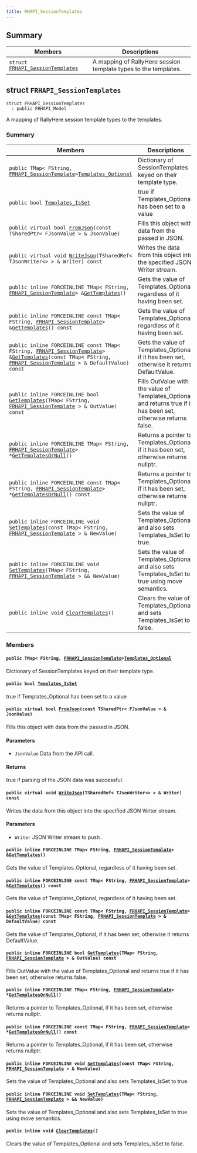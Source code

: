 ```yaml
---
title: RHAPI_SessionTemplates
---
```


## Summary

 Members                        | Descriptions                                
--------------------------------|---------------------------------------------
`struct `[`FRHAPI_SessionTemplates`](#structFRHAPI__SessionTemplates) | A mapping of RallyHere session template types to the templates.

## struct `FRHAPI_SessionTemplates` <a id="structFRHAPI__SessionTemplates"></a>

```
struct FRHAPI_SessionTemplates
  : public FRHAPI_Model
```

A mapping of RallyHere session template types to the templates.

### Summary

 Members                        | Descriptions                                
--------------------------------|---------------------------------------------
`public TMap< FString, `[`FRHAPI_SessionTemplate`](RHAPI_SessionTemplate.md#structFRHAPI__SessionTemplate)` > `[`Templates_Optional`](#structFRHAPI__SessionTemplates_1ab83f2a56e2b367da2d7abfbfc5ab6f43) | Dictionary of SessionTemplates keyed on their template type.
`public bool `[`Templates_IsSet`](#structFRHAPI__SessionTemplates_1a96b1b77d9c3dfcd644a9dfa3805dd612) | true if Templates_Optional has been set to a value
`public virtual bool `[`FromJson`](#structFRHAPI__SessionTemplates_1a0b78d2a3b75a712561155925ba4078e4)`(const TSharedPtr< FJsonValue > & JsonValue)` | Fills this object with data from the passed in JSON.
`public virtual void `[`WriteJson`](#structFRHAPI__SessionTemplates_1ad3ba4a0ea18dc8887d88e05c86cbfac2)`(TSharedRef< TJsonWriter<> > & Writer) const` | Writes the data from this object into the specified JSON Writer stream.
`public inline FORCEINLINE TMap< FString, `[`FRHAPI_SessionTemplate`](RHAPI_SessionTemplate.md#structFRHAPI__SessionTemplate)` > & `[`GetTemplates`](#structFRHAPI__SessionTemplates_1a15e2e0493cdea2bb75db0ee12e6c7c21)`()` | Gets the value of Templates_Optional, regardless of it having been set.
`public inline FORCEINLINE const TMap< FString, `[`FRHAPI_SessionTemplate`](RHAPI_SessionTemplate.md#structFRHAPI__SessionTemplate)` > & `[`GetTemplates`](#structFRHAPI__SessionTemplates_1a3952f466d85c3f4d8193bd3442e671f2)`() const` | Gets the value of Templates_Optional, regardless of it having been set.
`public inline FORCEINLINE const TMap< FString, `[`FRHAPI_SessionTemplate`](RHAPI_SessionTemplate.md#structFRHAPI__SessionTemplate)` > & `[`GetTemplates`](#structFRHAPI__SessionTemplates_1a121b51436fdf7d367241d3cb29e547a6)`(const TMap< FString, `[`FRHAPI_SessionTemplate`](RHAPI_SessionTemplate.md#structFRHAPI__SessionTemplate)` > & DefaultValue) const` | Gets the value of Templates_Optional, if it has been set, otherwise it returns DefaultValue.
`public inline FORCEINLINE bool `[`GetTemplates`](#structFRHAPI__SessionTemplates_1ac7196a2b17b929c0bbd9f4d38fc55701)`(TMap< FString, `[`FRHAPI_SessionTemplate`](RHAPI_SessionTemplate.md#structFRHAPI__SessionTemplate)` > & OutValue) const` | Fills OutValue with the value of Templates_Optional and returns true if it has been set, otherwise returns false.
`public inline FORCEINLINE TMap< FString, `[`FRHAPI_SessionTemplate`](RHAPI_SessionTemplate.md#structFRHAPI__SessionTemplate)` > * `[`GetTemplatesOrNull`](#structFRHAPI__SessionTemplates_1a2b5e6ed5c373ae95865616ae68878247)`()` | Returns a pointer to Templates_Optional, if it has been set, otherwise returns nullptr.
`public inline FORCEINLINE const TMap< FString, `[`FRHAPI_SessionTemplate`](RHAPI_SessionTemplate.md#structFRHAPI__SessionTemplate)` > * `[`GetTemplatesOrNull`](#structFRHAPI__SessionTemplates_1ac26fb2641e6d1739de4e57cef32aceba)`() const` | Returns a pointer to Templates_Optional, if it has been set, otherwise returns nullptr.
`public inline FORCEINLINE void `[`SetTemplates`](#structFRHAPI__SessionTemplates_1a911374f8a6271ad5f8dafe4a85c29f4f)`(const TMap< FString, `[`FRHAPI_SessionTemplate`](RHAPI_SessionTemplate.md#structFRHAPI__SessionTemplate)` > & NewValue)` | Sets the value of Templates_Optional and also sets Templates_IsSet to true.
`public inline FORCEINLINE void `[`SetTemplates`](#structFRHAPI__SessionTemplates_1a03a5abd81659b372d46ef8c3b9201069)`(TMap< FString, `[`FRHAPI_SessionTemplate`](RHAPI_SessionTemplate.md#structFRHAPI__SessionTemplate)` > && NewValue)` | Sets the value of Templates_Optional and also sets Templates_IsSet to true using move semantics.
`public inline void `[`ClearTemplates`](#structFRHAPI__SessionTemplates_1a131f21d340cfc955ef693695785df14a)`()` | Clears the value of Templates_Optional and sets Templates_IsSet to false.

### Members

#### `public TMap< FString, `[`FRHAPI_SessionTemplate`](RHAPI_SessionTemplate.md#structFRHAPI__SessionTemplate)` > `[`Templates_Optional`](#structFRHAPI__SessionTemplates_1ab83f2a56e2b367da2d7abfbfc5ab6f43) <a id="structFRHAPI__SessionTemplates_1ab83f2a56e2b367da2d7abfbfc5ab6f43"></a>

Dictionary of SessionTemplates keyed on their template type.

#### `public bool `[`Templates_IsSet`](#structFRHAPI__SessionTemplates_1a96b1b77d9c3dfcd644a9dfa3805dd612) <a id="structFRHAPI__SessionTemplates_1a96b1b77d9c3dfcd644a9dfa3805dd612"></a>

true if Templates_Optional has been set to a value

#### `public virtual bool `[`FromJson`](#structFRHAPI__SessionTemplates_1a0b78d2a3b75a712561155925ba4078e4)`(const TSharedPtr< FJsonValue > & JsonValue)` <a id="structFRHAPI__SessionTemplates_1a0b78d2a3b75a712561155925ba4078e4"></a>

Fills this object with data from the passed in JSON.

#### Parameters
* `JsonValue` Data from the API call.

#### Returns
true if parsing of the JSON data was successful.

#### `public virtual void `[`WriteJson`](#structFRHAPI__SessionTemplates_1ad3ba4a0ea18dc8887d88e05c86cbfac2)`(TSharedRef< TJsonWriter<> > & Writer) const` <a id="structFRHAPI__SessionTemplates_1ad3ba4a0ea18dc8887d88e05c86cbfac2"></a>

Writes the data from this object into the specified JSON Writer stream.

#### Parameters
* `Writer` JSON Writer stream to push .

#### `public inline FORCEINLINE TMap< FString, `[`FRHAPI_SessionTemplate`](RHAPI_SessionTemplate.md#structFRHAPI__SessionTemplate)` > & `[`GetTemplates`](#structFRHAPI__SessionTemplates_1a15e2e0493cdea2bb75db0ee12e6c7c21)`()` <a id="structFRHAPI__SessionTemplates_1a15e2e0493cdea2bb75db0ee12e6c7c21"></a>

Gets the value of Templates_Optional, regardless of it having been set.

#### `public inline FORCEINLINE const TMap< FString, `[`FRHAPI_SessionTemplate`](RHAPI_SessionTemplate.md#structFRHAPI__SessionTemplate)` > & `[`GetTemplates`](#structFRHAPI__SessionTemplates_1a3952f466d85c3f4d8193bd3442e671f2)`() const` <a id="structFRHAPI__SessionTemplates_1a3952f466d85c3f4d8193bd3442e671f2"></a>

Gets the value of Templates_Optional, regardless of it having been set.

#### `public inline FORCEINLINE const TMap< FString, `[`FRHAPI_SessionTemplate`](RHAPI_SessionTemplate.md#structFRHAPI__SessionTemplate)` > & `[`GetTemplates`](#structFRHAPI__SessionTemplates_1a121b51436fdf7d367241d3cb29e547a6)`(const TMap< FString, `[`FRHAPI_SessionTemplate`](RHAPI_SessionTemplate.md#structFRHAPI__SessionTemplate)` > & DefaultValue) const` <a id="structFRHAPI__SessionTemplates_1a121b51436fdf7d367241d3cb29e547a6"></a>

Gets the value of Templates_Optional, if it has been set, otherwise it returns DefaultValue.

#### `public inline FORCEINLINE bool `[`GetTemplates`](#structFRHAPI__SessionTemplates_1ac7196a2b17b929c0bbd9f4d38fc55701)`(TMap< FString, `[`FRHAPI_SessionTemplate`](RHAPI_SessionTemplate.md#structFRHAPI__SessionTemplate)` > & OutValue) const` <a id="structFRHAPI__SessionTemplates_1ac7196a2b17b929c0bbd9f4d38fc55701"></a>

Fills OutValue with the value of Templates_Optional and returns true if it has been set, otherwise returns false.

#### `public inline FORCEINLINE TMap< FString, `[`FRHAPI_SessionTemplate`](RHAPI_SessionTemplate.md#structFRHAPI__SessionTemplate)` > * `[`GetTemplatesOrNull`](#structFRHAPI__SessionTemplates_1a2b5e6ed5c373ae95865616ae68878247)`()` <a id="structFRHAPI__SessionTemplates_1a2b5e6ed5c373ae95865616ae68878247"></a>

Returns a pointer to Templates_Optional, if it has been set, otherwise returns nullptr.

#### `public inline FORCEINLINE const TMap< FString, `[`FRHAPI_SessionTemplate`](RHAPI_SessionTemplate.md#structFRHAPI__SessionTemplate)` > * `[`GetTemplatesOrNull`](#structFRHAPI__SessionTemplates_1ac26fb2641e6d1739de4e57cef32aceba)`() const` <a id="structFRHAPI__SessionTemplates_1ac26fb2641e6d1739de4e57cef32aceba"></a>

Returns a pointer to Templates_Optional, if it has been set, otherwise returns nullptr.

#### `public inline FORCEINLINE void `[`SetTemplates`](#structFRHAPI__SessionTemplates_1a911374f8a6271ad5f8dafe4a85c29f4f)`(const TMap< FString, `[`FRHAPI_SessionTemplate`](RHAPI_SessionTemplate.md#structFRHAPI__SessionTemplate)` > & NewValue)` <a id="structFRHAPI__SessionTemplates_1a911374f8a6271ad5f8dafe4a85c29f4f"></a>

Sets the value of Templates_Optional and also sets Templates_IsSet to true.

#### `public inline FORCEINLINE void `[`SetTemplates`](#structFRHAPI__SessionTemplates_1a03a5abd81659b372d46ef8c3b9201069)`(TMap< FString, `[`FRHAPI_SessionTemplate`](RHAPI_SessionTemplate.md#structFRHAPI__SessionTemplate)` > && NewValue)` <a id="structFRHAPI__SessionTemplates_1a03a5abd81659b372d46ef8c3b9201069"></a>

Sets the value of Templates_Optional and also sets Templates_IsSet to true using move semantics.

#### `public inline void `[`ClearTemplates`](#structFRHAPI__SessionTemplates_1a131f21d340cfc955ef693695785df14a)`()` <a id="structFRHAPI__SessionTemplates_1a131f21d340cfc955ef693695785df14a"></a>

Clears the value of Templates_Optional and sets Templates_IsSet to false.

